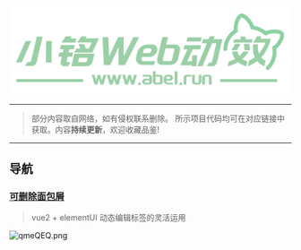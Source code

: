 <p align="center">
    <a href="https://www.abel.run/" target="_blank">
        <img src="./public/logo_2.png" width=""/>
    </a>
</p>

------

> 部分内容取自网络，如有侵权联系删除。
> 所示项目代码均可在对应链接中获取。内容**持续更新**，欢迎收藏品鉴!

------


## 导航

### [可删除面包屑](https://jsrun.net/45eKp)

> vue2 + elementUI
> 动态编辑标签的灵活运用

![qmeQEQ.png](https://s1.ax1x.com/2022/03/21/qmeQEQ.png)
